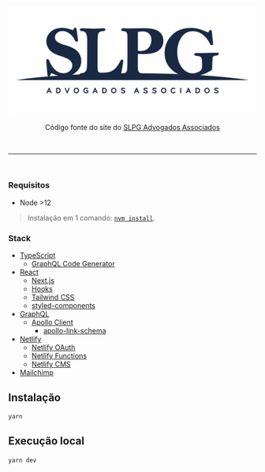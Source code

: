 <p align="center">
  <img title="SLPG Advogados Associados" alt="SLPG Advogados Associados" src="./logo.png" width="600" />
</p>

<p align="center">
  Código fonte do site do <a href="https://slpgadvogados.adv.br/" title="SLPG Advogados Associados" target="_blank">SLPG Advogados Associados</a>
</p>

<br />

---

<br />

### Requisitos

- Node >12

> Instalação em 1 comando: [`nvm install`](https://github.com/nvm-sh/nvm).

### Stack

- [TypeScript](https://www.typescriptlang.org/)
  - [GraphQL Code Generator](https://graphql-code-generator.com/)
- [React](https://reactjs.org/)
  - [Next.js](https://nextjs.org/)
  - [Hooks](https://reactjs.org/docs/hooks-intro.html)
  - [Tailwind CSS](https://tailwindcss.com/)
  - [styled-components](https://styled-components.com/)
- [GraphQL](https://graphql.org/)
  - [Apollo Client](https://www.apollographql.com/docs/react/)
    - [apollo-link-schema](https://www.apollographql.com/docs/link/links/schema/)
- [Netlify](https://www.netlify.com/)
  - [Netlify OAuth](https://docs.netlify.com/visitor-access/oauth-provider-tokens/#setup-and-settings)
  - [Netlify Functions](https://www.netlify.com/products/functions/)
  - [Netlify CMS](https://www.netlifycms.org/)
- [Mailchimp](https://mailchimp.com/)

## Instalação

```sh
yarn
```

## Execução local

```sh
yarn dev
```
